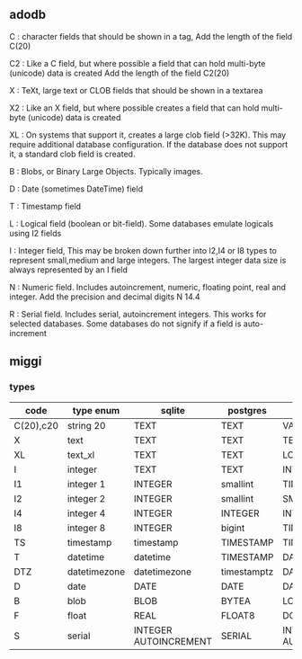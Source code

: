 ## adodb

C
: character fields that should be shown in a tag, Add the length of the field C(20)

C2
: Like a C field, but where possible a field that can hold multi-byte (unicode) data is created Add the length of the field C2(20)

X
: TeXt, large text or CLOB fields that should be shown in a textarea

X2
: Like an X field, but where possible creates a field that can hold multi-byte (unicode) data is created

XL
: On systems that support it, creates a large clob field (>32K). This may require additional database configuration. If the database does not support it, a standard clob field is created.

B
: Blobs, or Binary Large Objects. Typically images.

D
: Date (sometimes DateTime) field

T
: Timestamp field

L
: Logical field (boolean or bit-field). Some databases emulate logicals using I2 fields

I
: Integer field, This may be broken down further into I2,I4 or I8 types to represent small,medium and large integers. The largest integer data size is always represented by an I field

N
: Numeric field. Includes autoincrement, numeric, floating point, real and integer. Add the precision and decimal digits N 14.4

R
: Serial field. Includes serial, autoincrement integers. This works for selected databases. Some databases do not signify if a field is auto-increment

## miggi

### types

| code      | type enum    | sqlite                | postgres    | mysql                  |
| --------- | ------------ | --------------------- | ----------- | ---------------------- |
| C(20),c20 | string 20    | TEXT                  | TEXT        | VARCHAR(20)            |
| X         | text         | TEXT                  | TEXT        | TEXT                   |
| XL        | text_xl      | TEXT                  | TEXT        | LONGTEXT               |
| I         | integer      | TEXT                  | TEXT        | INTEGER                |
| I1        | integer 1    | INTEGER               | smallint    | TINYINT                |
| I2        | integer 2    | INTEGER               | smallint    | SMALLINT               |
| I4        | integer 4    | INTEGER               | INTEGER     | INTEGER                |
| I8        | integer 8    | INTEGER               | bigint      | TINYINT                |
| TS        | timestamp    | timestamp             | TIMESTAMP   | TIMESTAMP              |
| T         | datetime     | datetime              | TIMESTAMP   | DATETIME               |
| DTZ       | datetimezone | datetimezone          | timestamptz | DATETIME               |
| D         | date         | DATE                  | DATE        | DATE                   |
| B         | blob         | BLOB                  | BYTEA       | LONGBLOB               |
| F         | float        | REAL                  | FLOAT8      | DOUBLE                 |
| S         | serial       | INTEGER AUTOINCREMENT | SERIAL      | INTEGER AUTO_INCREMENT |
